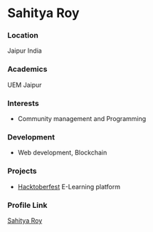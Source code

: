 # Sahitya Roy

### Location

Jaipur India

### Academics

UEM Jaipur

### Interests

- Community management and Programming

### Development

- Web development, Blockchain

### Projects

- [Hacktoberfest](https://github.com/SahityaRoy/E-Learning-freesite) E-Learning platform

### Profile Link

[Sahitya Roy](https://github.com/SahityaRoy)